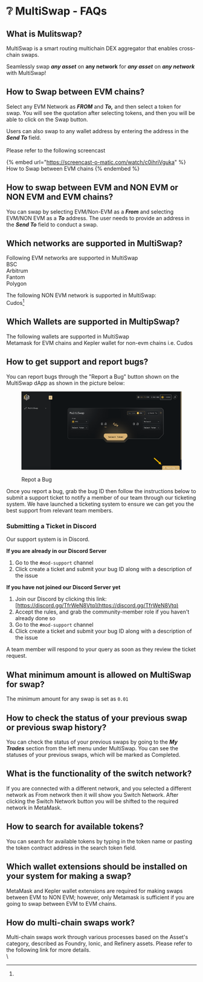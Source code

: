 # ❔ MultiSwap - FAQs

## What is Mulitswap?

MultiSwap is a smart routing multichain DEX aggregator that enables cross-chain swaps.

Seamlessly swap _**any asset**_ on **any network** for _**any asset**_ on _**any network**_ with MultiSwap!

## How to Swap between EVM chains?

Select any EVM Network as _**FROM**_ and _**To,**_ and then select a token for swap. You will see the quotation after selecting tokens, and then you will be able to click on the Swap button.&#x20;

Users can also swap to any wallet address by entering the address in the _**Send To**_ field. \
\
Please refer to the following screencast

{% embed url="https://screencast-o-matic.com/watch/c0ihriVguka" %}
How to Swap between EVM chains
{% endembed %}

## How to swap between EVM and NON EVM or NON EVM and EVM chains?

You can swap by selecting EVM/Non-EVM as a _**From**_ and selecting EVM/NON EVM as a _**To**_ address. The user needs to provide an address in the _**Send To**_ field to conduct a swap.&#x20;

## Which networks are supported in MultiSwap?

Following EVM networks are supported in MultiSwap\
BSC\
Arbitrum\
Fantom \
Polygon

The following NON EVM network is supported in MultiSwap:\
Cudos[^1]&#x20;

## Which Wallets are supported in MultipSwap?

The following wallets are supported in MultiSwap\
Metamask for EVM chains and Kepler wallet for non-evm chains i.e. Cudos&#x20;

## How to get support and report bugs?

You can report bugs through the "Report a Bug" button shown on the MultiSwap dApp as shown in the picture below:

<figure><img src="../../.gitbook/assets/image.png" alt=""><figcaption><p>Repot a Bug</p></figcaption></figure>

Once you report a bug, grab the bug ID then follow the instructions below to submit a support ticket to notify a member of our team through our ticketing system. We have launched a ticketing system to ensure we can get you the best support from relevant team members.&#x20;

### Submitting a Ticket in Discord

Our support system is in Discord.

**If you are already in our Discord Server**

1. Go to the `#mod-support` channel
2. Click create a ticket and submit your bug ID along with a description of the issue

**If you have not joined our Discord Server yet**

1. Join our Discord by clicking this link: \
   [https://discord.gg/TfrWeN8Vtq](https://discord.gg/TfrWeN8Vtq)
2. Accept the rules, and grab the community-member role if you haven't already done so
3. Go to the `#mod-support` channel
4. Click create a ticket and submit your bug ID along with a description of the issue

A team member will respond to your query as soon as they review the ticket request.

## What minimum amount is allowed on MultiSwap for swap?&#x20;

The minimum amount for any swap is set as `0.01`

## How to check the status of your previous swap or previous swap history?

You can check the status of your previous swaps by going to the _**My Trades**_ section from the left menu under MultiSwap. You can see the statuses of your previous swaps, which will be marked as Completed.

## What is the functionality of the switch network?&#x20;

If you are connected with a different network, and you selected a different network as From network then it will show you Switch Network. After clicking the Switch Network button you will be shifted to the required network in MetaMask.

## How to search for available tokens?

You can search for available tokens by typing in the token name or pasting the token contract address in the search token field.

## Which wallet extensions should be installed on your system for making a swap?&#x20;

MetaMask and Kepler wallet extensions are required for making swaps between EVM to NON EVM; however, only Metamask is sufficient if you are going to swap between EVM to EVM chains.&#x20;

## How do multi-chain swaps work?

Multi-chain swaps work through various processes based on the Asset's category, described as Foundry, Ionic, and Refinery assets. Please refer to the following link for more details.\
\


[^1]: 
